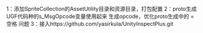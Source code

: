 1：添加SpriteCollection的AssetUtility目录和资源目录，打包配置
2：proto生成UGF代码种的s_MsgOpcode变量使用起来 生成opcode，优化proto生成中的 = 空格 问题
3：接入https://github.com/yasirkula/UnityInspectPlus.git
